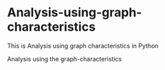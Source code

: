 # Analysis-using-graph-characteristics
This is Analysis using graph characteristics in Python

Analysis using the graph-characteristics
